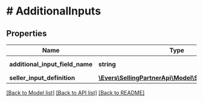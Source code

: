 # # AdditionalInputs

## Properties

Name | Type | Description | Notes
------------ | ------------- | ------------- | -------------
**additional_input_field_name** | **string** | The field name. | [optional]
**seller_input_definition** | [**\Evers\SellingPartnerApi\Model\SellerInputDefinition**](SellerInputDefinition.md) |  | [optional]

[[Back to Model list]](../../README.md#models) [[Back to API list]](../../README.md#endpoints) [[Back to README]](../../README.md)
